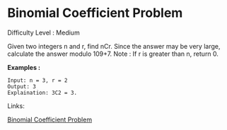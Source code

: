 # Binomial Coefficient Problem

Difficulty Level : Medium

Given two integers n and r, find nCr. Since the answer may be very large, calculate the answer modulo 109+7.
Note : If r is greater than n, return 0.

**Examples :**

```
Input: n = 3, r = 2
Output: 3
Explaination: 3C2 = 3. 
```

Links:

[Binomial Coefficient Problem](https://www.geeksforgeeks.org/problems/ncr1019/1)